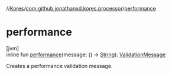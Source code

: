 //[Kores](../../index.md)/[com.github.jonathanxd.kores.processor](index.md)/[performance](performance.md)

# performance

[jvm]\
inline fun [performance](performance.md)(message: () -> [String](https://kotlinlang.org/api/latest/jvm/stdlib/kotlin/-string/index.html)): [ValidationMessage](-validation-message/index.md)

Creates a performance validation message.
